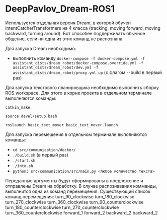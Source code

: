 # DeepPavlov_Dream-ROS1

Используется отдельная версия Dream, в которой обучен IntentCatcherTransformers на 4 класса (tracking, moving forward, moving backward, turning around). Бот способен поддерживать обычное общение, если ни одна из этих команд не распознана.

Для запуска Dream необходимо:

- выполнить команду  `docker-compose -f docker-compose.yml -f assistant_dists/dream_robot/docker-compose.override.yml -f assistant_dists/dream_robot/dev.yml -f assistant_dists/dream_robot/proxy.yml up`
(с флагом --build в первый раз)

Для запуска текстового планировщика необходимо выполнить сборку ROS workspace. Для этого в корне проекта в отдельном терминале выполняются команды:

`catkin_make`

`source devel/setup.bash`

`roslaunch basic_text_mover basic_text_mover.launch`  

Для запуска перемещения в отдельном терминале выполняются команды:

- `cd src/communication/docker/`
- `./build.sh` (в первый раз)
- `./start.sh`
- `./into.sh`
- `python3 src/communication/src/main.py <любое количество текста>`

Переданные аргументы будут сформированы в предложение и отправлены Dream на обработку. В случае распознавания комманды, выполнится одна из команд перемещения.
Существующий список команд перемещения:
turn_90_clockwise
turn_180_clockwise
turn_270_clockwise
turn_360_clockwise
turn_90_counterclockwise
turn_180_counterclockwise
turn_270_counterclockwise
turn_360_counterclockwise
forward_1
forward_2
backward_2
backward_2
